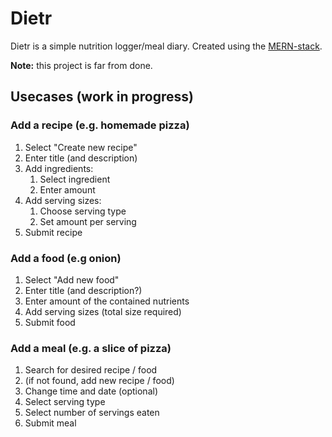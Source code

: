 # Dietr
Dietr is a simple nutrition logger/meal diary. Created using the [MERN-stack](http://mern.io/). 

**Note:** this project is far from done.

## Usecases (work in progress)

### Add a recipe (e.g. homemade pizza)
1. Select "Create new recipe"
2. Enter title (and description)
3. Add ingredients:
    1. Select ingredient
    2. Enter amount
4. Add serving sizes:
    1. Choose serving type
    2. Set amount per serving
5. Submit recipe

### Add a food (e.g onion)
1. Select "Add new food"
2. Enter title (and description?)
3. Enter amount of the contained nutrients
4. Add serving sizes (total size required)
5. Submit food

### Add a meal (e.g. a slice of pizza)
1. Search for desired recipe / food
2. (if not found, add new recipe / food)
3. Change time and date (optional)
4. Select serving type
5. Select number of servings eaten
6. Submit meal
